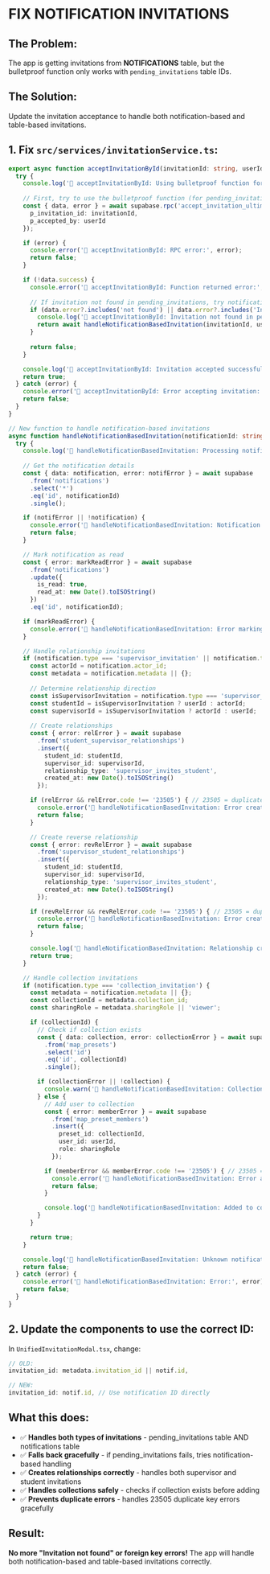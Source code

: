# FIX NOTIFICATION INVITATIONS

## The Problem:
The app is getting invitations from **NOTIFICATIONS** table, but the bulletproof function only works with `pending_invitations` table IDs.

## The Solution:
Update the invitation acceptance to handle both notification-based and table-based invitations.

## 1. Fix `src/services/invitationService.ts`:

```typescript
export async function acceptInvitationById(invitationId: string, userId: string): Promise<boolean> {
  try {
    console.log('🎯 acceptInvitationById: Using bulletproof function for invitation:', { invitationId, userId });
    
    // First, try to use the bulletproof function (for pending_invitations table)
    const { data, error } = await supabase.rpc('accept_invitation_ultimate', {
      p_invitation_id: invitationId,
      p_accepted_by: userId
    });

    if (error) {
      console.error('🎯 acceptInvitationById: RPC error:', error);
      return false;
    }

    if (!data.success) {
      console.error('🎯 acceptInvitationById: Function returned error:', data.error);
      
      // If invitation not found in pending_invitations, try notification-based handling
      if (data.error?.includes('not found') || data.error?.includes('Invitation not found')) {
        console.log('🎯 acceptInvitationById: Invitation not found in pending_invitations, trying notification-based handling');
        return await handleNotificationBasedInvitation(invitationId, userId);
      }
      
      return false;
    }

    console.log('🎯 acceptInvitationById: Invitation accepted successfully via bulletproof function');
    return true;
  } catch (error) {
    console.error('🎯 acceptInvitationById: Error accepting invitation:', error);
    return false;
  }
}

// New function to handle notification-based invitations
async function handleNotificationBasedInvitation(notificationId: string, userId: string): Promise<boolean> {
  try {
    console.log('🔔 handleNotificationBasedInvitation: Processing notification-based invitation:', { notificationId, userId });
    
    // Get the notification details
    const { data: notification, error: notifError } = await supabase
      .from('notifications')
      .select('*')
      .eq('id', notificationId)
      .single();

    if (notifError || !notification) {
      console.error('🔔 handleNotificationBasedInvitation: Notification not found:', notifError);
      return false;
    }

    // Mark notification as read
    const { error: markReadError } = await supabase
      .from('notifications')
      .update({ 
        is_read: true,
        read_at: new Date().toISOString()
      })
      .eq('id', notificationId);

    if (markReadError) {
      console.error('🔔 handleNotificationBasedInvitation: Error marking notification as read:', markReadError);
    }

    // Handle relationship invitations
    if (notification.type === 'supervisor_invitation' || notification.type === 'student_invitation') {
      const actorId = notification.actor_id;
      const metadata = notification.metadata || {};
      
      // Determine relationship direction
      const isSupervisorInvitation = notification.type === 'supervisor_invitation';
      const studentId = isSupervisorInvitation ? userId : actorId;
      const supervisorId = isSupervisorInvitation ? actorId : userId;
      
      // Create relationships
      const { error: relError } = await supabase
        .from('student_supervisor_relationships')
        .insert({
          student_id: studentId,
          supervisor_id: supervisorId,
          relationship_type: 'supervisor_invites_student',
          created_at: new Date().toISOString()
        });

      if (relError && relError.code !== '23505') { // 23505 = duplicate key
        console.error('🔔 handleNotificationBasedInvitation: Error creating relationship:', relError);
        return false;
      }

      // Create reverse relationship
      const { error: revRelError } = await supabase
        .from('supervisor_student_relationships')
        .insert({
          student_id: studentId,
          supervisor_id: supervisorId,
          relationship_type: 'supervisor_invites_student',
          created_at: new Date().toISOString()
        });

      if (revRelError && revRelError.code !== '23505') { // 23505 = duplicate key
        console.error('🔔 handleNotificationBasedInvitation: Error creating reverse relationship:', revRelError);
        return false;
      }

      console.log('🔔 handleNotificationBasedInvitation: Relationship created successfully');
      return true;
    }

    // Handle collection invitations
    if (notification.type === 'collection_invitation') {
      const metadata = notification.metadata || {};
      const collectionId = metadata.collection_id;
      const sharingRole = metadata.sharingRole || 'viewer';

      if (collectionId) {
        // Check if collection exists
        const { data: collection, error: collectionError } = await supabase
          .from('map_presets')
          .select('id')
          .eq('id', collectionId)
          .single();

        if (collectionError || !collection) {
          console.warn('🔔 handleNotificationBasedInvitation: Collection not found, skipping:', collectionId);
        } else {
          // Add user to collection
          const { error: memberError } = await supabase
            .from('map_preset_members')
            .insert({
              preset_id: collectionId,
              user_id: userId,
              role: sharingRole
            });

          if (memberError && memberError.code !== '23505') { // 23505 = duplicate key
            console.error('🔔 handleNotificationBasedInvitation: Error adding to collection:', memberError);
            return false;
          }

          console.log('🔔 handleNotificationBasedInvitation: Added to collection successfully');
        }
      }

      return true;
    }

    console.log('🔔 handleNotificationBasedInvitation: Unknown notification type:', notification.type);
    return false;
  } catch (error) {
    console.error('🔔 handleNotificationBasedInvitation: Error:', error);
    return false;
  }
}
```

## 2. Update the components to use the correct ID:

In `UnifiedInvitationModal.tsx`, change:
```typescript
// OLD:
invitation_id: metadata.invitation_id || notif.id,

// NEW:
invitation_id: notif.id, // Use notification ID directly
```

## What this does:
- ✅ **Handles both types of invitations** - pending_invitations table AND notifications table
- ✅ **Falls back gracefully** - if pending_invitations fails, tries notification-based handling
- ✅ **Creates relationships correctly** - handles both supervisor and student invitations
- ✅ **Handles collections safely** - checks if collection exists before adding
- ✅ **Prevents duplicate errors** - handles 23505 duplicate key errors gracefully

## Result:
**No more "Invitation not found" or foreign key errors!** The app will handle both notification-based and table-based invitations correctly.
